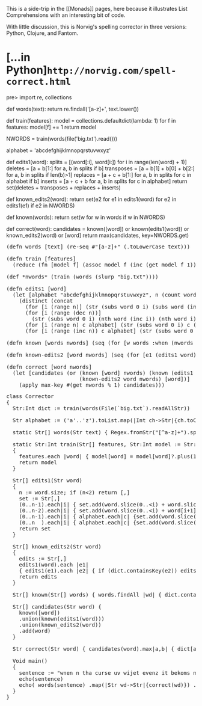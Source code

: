 This is a side-trip in the [[Monads]] pages, here because it illustrates List Comprehensions with an interesting bit of code.

With little discussion, this is Norvig's spelling corrector in three versions: Python, Clojure, and Fantom.

[...in Python]`http://norvig.com/spell-correct.html`
==============
pre>
import re, collections

def words(text): return re.findall('[a-z]+', text.lower()) 

def train(features):
    model = collections.defaultdict(lambda: 1)
    for f in features:
        model[f] += 1
    return model

NWORDS = train(words(file('big.txt').read()))

alphabet = 'abcdefghijklmnopqrstuvwxyz'

def edits1(word):
   splits     = [(word[:i], word[i:]) for i in range(len(word) + 1)]
   deletes    = [a + b[1:] for a, b in splits if b]
   transposes = [a + b[1] + b[0] + b[2:] for a, b in splits if len(b)>1]
   replaces   = [a + c + b[1:] for a, b in splits for c in alphabet if b]
   inserts    = [a + c + b     for a, b in splits for c in alphabet]
   return set(deletes + transposes + replaces + inserts)

def known_edits2(word):
    return set(e2 for e1 in edits1(word) for e2 in edits1(e1) if e2 in NWORDS)

def known(words): return set(w for w in words if w in NWORDS)

def correct(word):
    candidates = known([word]) or known(edits1(word)) or known_edits2(word) or [word]
    return max(candidates, key=NWORDS.get)
<pre

[...in Clojure]`http://en.wikibooks.org/wiki/Clojure_Programming/Examples/Norvig_Spelling_Corrector`
===============
pre>
(defn words [text] (re-seq #"[a-z]+" (.toLowerCase text)))
 
(defn train [features]
  (reduce (fn [model f] (assoc model f (inc (get model f 1)))) {} features))
 
(def *nwords* (train (words (slurp "big.txt"))))
 
(defn edits1 [word]
  (let [alphabet "abcdefghijklmnopqrstuvwxyz", n (count word)]
    (distinct (concat
      (for [i (range n)] (str (subs word 0 i) (subs word (inc i))))
      (for [i (range (dec n))]
        (str (subs word 0 i) (nth word (inc i)) (nth word i) (subs word (+ 2 i))))
      (for [i (range n) c alphabet] (str (subs word 0 i) c (subs word (inc i))))
      (for [i (range (inc n)) c alphabet] (str (subs word 0 i) c (subs word i)))))))
 
(defn known [words nwords] (seq (for [w words :when (nwords w)]  w)))
 
(defn known-edits2 [word nwords] (seq (for [e1 (edits1 word) e2 (edits1 e1) :when (nwords e2)]  e2)))
 
(defn correct [word nwords]
  (let [candidates (or (known [word] nwords) (known (edits1 word) nwords) 
                       (known-edits2 word nwords) [word])]
    (apply max-key #(get nwords % 1) candidates)))
<pre

Norvig's Spelling Corrector in Fantom
===========================
pre>
class Corrector
{
  Str:Int dict := train(words(File(`big.txt`).readAllStr))

  Str alphabet := ('a'..'z').toList.map(|Int ch->Str|{ch.toChar}).join  // :-)

  static Str[] words(Str text) { Regex.fromStr("[^a-z]+").split(text.lower) }

  static Str:Int train(Str[] features, Str:Int model := Str:Int[:])
  {
    features.each |word| { model[word] = model[word]?.plus(1) ?: 1 }
    return model
  }

  Str[] edits1(Str word)
  {
    n := word.size; if (n<2) return [,]
    set := Str[,]
    (0..n-1).each|i| { set.add(word.slice(0..&lt;i) + word.slice(i+1..-1)) }
    (0..n-2).each|i| { set.add(word.slice(0..&lt;i) + word[i+1].toChar + word[i].toChar + word.slice(i+2..-1)) }
    (0..n-1).each|i| { alphabet.each|c| {set.add(word.slice(0..&lt;i) + c.toChar + word.slice(i+1..-1))} }
    (0..n  ).each|i| { alphabet.each|c| {set.add(word.slice(0..&lt;i) + c.toChar + word.slice(i..-1))} }
    return set
  }

  Str[] known_edits2(Str word)
  {
    edits := Str[,]
    edits1(word).each |e1|
    { edits1(e1).each |e2| { if (dict.containsKey(e2)) edits.add(e2) } }
    return edits
  }

  Str[] known(Str[] words) { words.findAll |wd| { dict.containsKey(wd) } }

  Str[] candidates(Str word) {
    known([word])
    .union(known(edits1(word)))
    .union(known_edits2(word))
    .add(word)
  }

  Str correct(Str word) { candidates(word).max|a,b| { dict[a] &lt;=> dict[b] } }

  Void main()
  {
    sentence := "wnen n tha curse uv wijet evenz it bekoms necesary"
    echo(sentence)
    echo( words(sentence) .map(|Str wd->Str|{correct(wd)}) .join(" "))
  }
}

<pre

